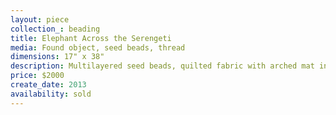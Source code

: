 ```yaml
---
layout: piece
collection_: beading
title: Elephant Across the Serengeti
media: Found object, seed beads, thread
dimensions: 17" x 38"
description: Multilayered seed beads, quilted fabric with arched mat in glassed cherry wood frame six inches in depth.
price: $2000
create_date: 2013
availability: sold
---
```


